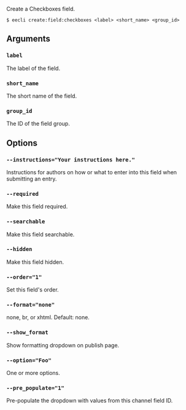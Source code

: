 Create a Checkboxes field.

```
$ eecli create:field:checkboxes <label> <short_name> <group_id>
```

## Arguments

### `label`

The label of the field.

### `short_name`

The short name of the field.

### `group_id`

The ID of the field group.

## Options

### `--instructions="Your instructions here."`

Instructions for authors on how or what to enter into this field when submitting an entry.

### `--required`

Make this field required.

### `--searchable`

Make this field searchable.

### `--hidden`

Make this field hidden.

### `--order="1"`

Set this field's order.

### `--format="none"`

none, br, or xhtml. Default: none.

### `--show_format`

Show formatting dropdown on publish page.

### `--option="Foo"`

One or more options.

### `--pre_populate="1"`

Pre-populate the dropdown with values from this channel field ID.